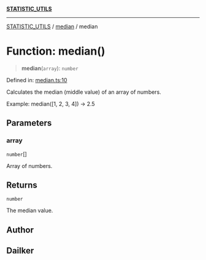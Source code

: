 [**STATISTIC_UTILS**](../../README.md)

***

[STATISTIC_UTILS](../../README.md) / [median](../README.md) / median

# Function: median()

> **median**(`array`): `number`

Defined in: [median.ts:10](https://github.com/dailker/everyutil/blob/cee559aadda9e0c298e06364cba9020e97a8b19b/src/statistic/median.ts#L10)

Calculates the median (middle value) of an array of numbers.

Example: median([1, 2, 3, 4]) → 2.5

## Parameters

### array

`number`[]

Array of numbers.

## Returns

`number`

The median value.

## Author

## Dailker

